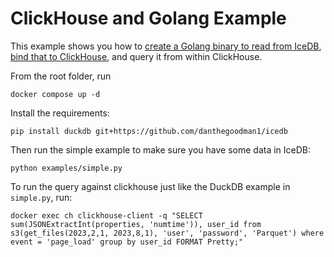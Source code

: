 # ClickHouse and Golang Example

This example shows you how to [create a Golang binary to read from IceDB](/ch/user_scripts/main.go), [bind that to ClickHouse](/ch/functions/get_files_function.xml), and query it from within ClickHouse.

From the root folder, run

```
docker compose up -d
```

Install the requirements:

```
pip install duckdb git+https://github.com/danthegoodman1/icedb
```

Then run the simple example to make sure you have some data in IceDB:

```
python examples/simple.py
```

To run the query against clickhouse just like the DuckDB example in `simple.py`, run:
```
docker exec ch clickhouse-client -q "SELECT sum(JSONExtractInt(properties, 'numtime')), user_id from s3(get_files(2023,2,1, 2023,8,1), 'user', 'password', 'Parquet') where event = 'page_load' group by user_id FORMAT Pretty;"
```
